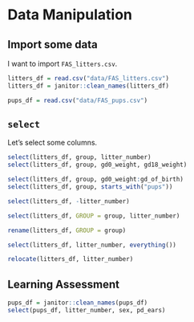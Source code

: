 Data Manipulation
================

## Import some data

I want to import `FAS_litters.csv`.

``` r
litters_df = read.csv("data/FAS_litters.csv")
litters_df = janitor::clean_names(litters_df)

pups_df = read.csv("data/FAS_pups.csv")
```

## `select`

Let’s select some columns.

``` r
select(litters_df, group, litter_number)
select(litters_df, group, gd0_weight, gd18_weight)

select(litters_df, group, gd0_weight:gd_of_birth)
select(litters_df, group, starts_with("pups"))

select(litters_df, -litter_number)

select(litters_df, GROUP = group, litter_number)

rename(litters_df, GROUP = group)

select(litters_df, litter_number, everything())

relocate(litters_df, litter_number)
```

## Learning Assessment

``` r
pups_df = janitor::clean_names(pups_df)
select(pups_df, litter_number, sex, pd_ears)
```
